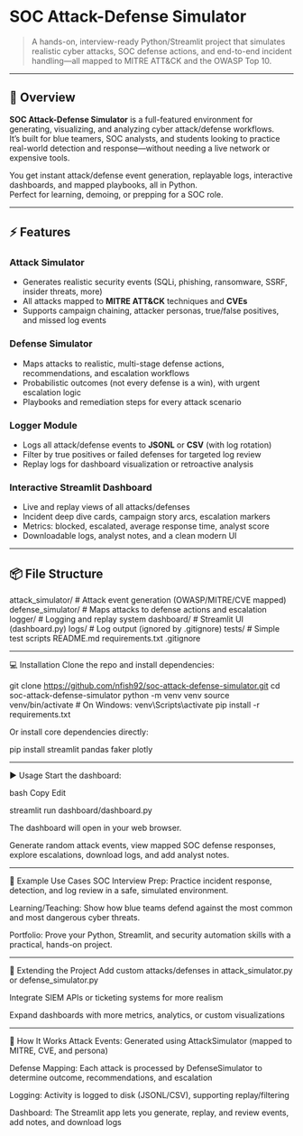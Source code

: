 # SOC Attack-Defense Simulator

> A hands-on, interview-ready Python/Streamlit project that simulates realistic cyber attacks, SOC defense actions, and end-to-end incident handling—all mapped to MITRE ATT&CK and the OWASP Top 10.

-----------------------------------------------------------------------------------------------------

## 🚀 Overview

**SOC Attack-Defense Simulator** is a full-featured environment for generating, visualizing, and analyzing cyber attack/defense workflows.  
It’s built for blue teamers, SOC analysts, and students looking to practice real-world detection and response—without needing a live network or expensive tools.

You get instant attack/defense event generation, replayable logs, interactive dashboards, and mapped playbooks, all in Python.  
Perfect for learning, demoing, or prepping for a SOC role.

-----------------------------------------------------------------------------------------------------

## ⚡ Features

### Attack Simulator
- Generates realistic security events (SQLi, phishing, ransomware, SSRF, insider threats, more)
- All attacks mapped to **MITRE ATT&CK** techniques and **CVEs**
- Supports campaign chaining, attacker personas, true/false positives, and missed log events

### Defense Simulator
- Maps attacks to realistic, multi-stage defense actions, recommendations, and escalation workflows
- Probabilistic outcomes (not every defense is a win), with urgent escalation logic
- Playbooks and remediation steps for every attack scenario

### Logger Module
- Logs all attack/defense events to **JSONL** or **CSV** (with log rotation)
- Filter by true positives or failed defenses for targeted log review
- Replay logs for dashboard visualization or retroactive analysis

### Interactive Streamlit Dashboard
- Live and replay views of all attacks/defenses
- Incident deep dive cards, campaign story arcs, escalation markers
- Metrics: blocked, escalated, average response time, analyst score
- Downloadable logs, analyst notes, and a clean modern UI

-----------------------------------------------------------------------------------------------------

## 📦 File Structure

attack_simulator/         # Attack event generation (OWASP/MITRE/CVE mapped)
defense_simulator/        # Maps attacks to defense actions and escalation
logger/                   # Logging and replay system
dashboard/                # Streamlit UI (dashboard.py)
logs/                     # Log output (ignored by .gitignore)
tests/                    # Simple test scripts
README.md
requirements.txt
.gitignore

-----------------------------------------------------------------------------------------------------

💻 Installation
Clone the repo and install dependencies:

git clone https://github.com/nfish92/soc-attack-defense-simulator.git
cd soc-attack-defense-simulator
python -m venv venv
source venv/bin/activate      # On Windows: venv\Scripts\activate
pip install -r requirements.txt

Or install core dependencies directly:

pip install streamlit pandas faker plotly

-----------------------------------------------------------------------------------------------------

▶️ Usage
Start the dashboard:

bash
Copy
Edit

streamlit run dashboard/dashboard.py

The dashboard will open in your web browser.

Generate random attack events, view mapped SOC defense responses, explore escalations, download logs, and add analyst notes.

-----------------------------------------------------------------------------------------------------

🧠 Example Use Cases
SOC Interview Prep: Practice incident response, detection, and log review in a safe, simulated environment.

Learning/Teaching: Show how blue teams defend against the most common and most dangerous cyber threats.

Portfolio: Prove your Python, Streamlit, and security automation skills with a practical, hands-on project.

-----------------------------------------------------------------------------------------------------

🔗 Extending the Project
Add custom attacks/defenses in attack_simulator.py or defense_simulator.py

Integrate SIEM APIs or ticketing systems for more realism

Expand dashboards with more metrics, analytics, or custom visualizations

-----------------------------------------------------------------------------------------------------

📝 How It Works
Attack Events:
Generated using AttackSimulator (mapped to MITRE, CVE, and persona)

Defense Mapping:
Each attack is processed by DefenseSimulator to determine outcome, recommendations, and escalation

Logging:
Activity is logged to disk (JSONL/CSV), supporting replay/filtering

Dashboard:
The Streamlit app lets you generate, replay, and review events, add notes, and download logs
